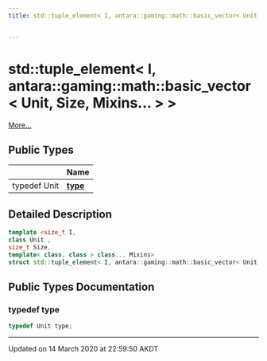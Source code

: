 ```yaml
---
title: std::tuple_element< I, antara::gaming::math::basic_vector< Unit, Size, Mixins... > >


---
```


# std::tuple_element< I, antara::gaming::math::basic_vector< Unit, Size, Mixins... > >




 [More...](#detailed-description)









## Public Types

|                | Name           |
| -------------- | -------------- |
| typedef Unit | **[type](Classes/structstd_1_1tuple__element_3_01_i_00_01antara_1_1gaming_1_1math_1_1basic__vector_3_01_unit_00_079edae933b82d84d6807eb250507c42e.md#typedef-type)**  |










## Detailed Description

```cpp
template <size_t I,
class Unit ,
size_t Size,
template< class, class > class... Mixins>
struct std::tuple_element< I, antara::gaming::math::basic_vector< Unit, Size, Mixins... > >;
```





























## Public Types Documentation

### typedef type

```cpp
typedef Unit type;
```




































-------------------------------

Updated on 14 March 2020 at 22:59:50 AKDT